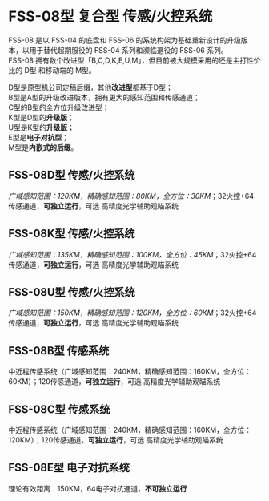 # FSS-08型 复合型 传感/火控系统

FSS-08 是以 FSS-04 的底盘和 FSS-06 的系统构架为基础重新设计的升级版本，以用于替代超期服役的 FSS-04 系列和濒临退役的 FSS-06 系列。  
FSS-08 拥有数个改进型「B,C,D,K,E,U,M」，但目前被大规模采用的还是主打性价比的 D型 和移动端的 M型。

D型是原型机公司定稿后缀，其他**改进型**都基于D型；  
B型是A型的升级改进版本，拥有更大的感知范围和传感通道；  
C型的B型的全方位升级改进型；  
K型是D型的**升级版**；  
U型是K型的**升级版**；  
E型是**电子对抗型**；  
M型是**内嵌式的后缀**。

## FSS-08D型 传感/火控系统
*广域感知范围：120KM，精确感知范围：80KM，全方位：30KM*；32火控+64传感通道，**可独立运行**，可选 高精度光学辅助观瞄系统

## FSS-08K型 传感/火控系统
*广域感知范围：135KM，精确感知范围：100KM，全方位：45KM*；32火控+64传感通道，**可独立运行**，可选 高精度光学辅助观瞄系统

## FSS-08U型 传感/火控系统
*广域感知范围：150KM，精确感知范围：120KM，全方位：60KM*；32火控+64传感通道，**可独立运行**，可选 高精度光学辅助观瞄系统

## FSS-08B型 传感系统
中近程传感系统（广域感知范围：240KM，精确感知范围：160KM，全方位：60KM）；120传感通道，**可独立运行**，可选 高精度光学辅助观瞄系统

## FSS-08C型 传感系统

中近程传感系统（广域感知范围：240KM，精确感知范围：160KM，全方位：120KM）；120传感通道，**可独立运行**，可选 高精度光学辅助观瞄系统

## FSS-08E型 电子对抗系统

理论有效距离：150KM，64电子对抗通道，**不可独立运行**
